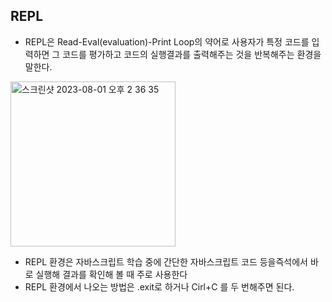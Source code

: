 ## REPL

- REPL은 Read-Eval(evaluation)-Print Loop의 약어로 사용자가 특정 코드를 입력하면 그 코드를 평가하고 코드의 실행결과를 출력해주는 것을 반복해주는 환경을 말한다.

<img width="264" alt="스크린샷 2023-08-01 오후 2 36 35" src="https://github.com/ehdgusdl9177/NodeJs/assets/75515697/c72c6138-ce59-47b7-9e53-21b45493b4dd">

- REPL 환경은 자바스크립트 학습 중에 간단한 자바스크립트 코드 등을즉석에서 바로 실행해 결과를 확인해 볼 때 주로 사용한다
- REPL 환경에서 나오는 방법은 .exit로 하거나 Cirl+C 를 두 번해주면 된다.
